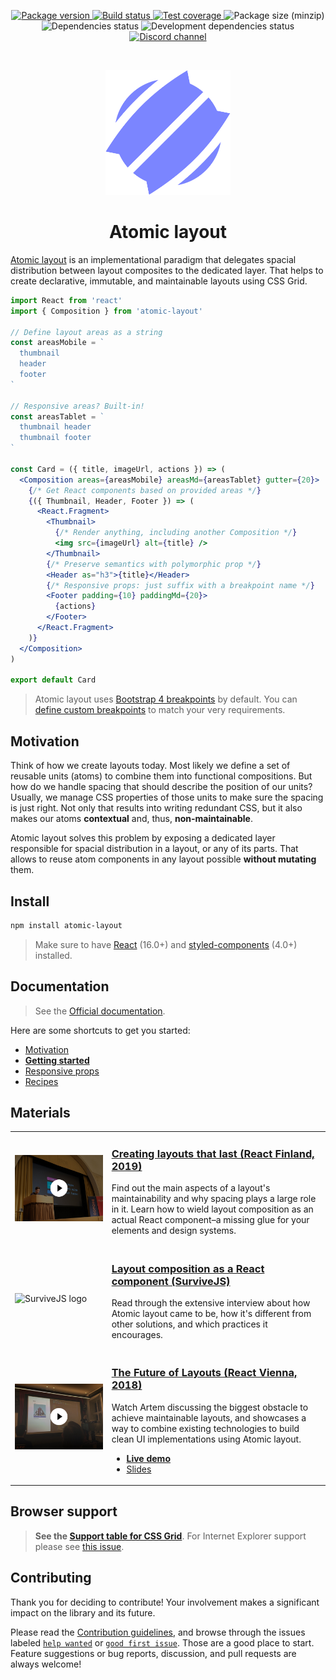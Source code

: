 <p align="center">
  <a href="https://www.npmjs.com/package/atomic-layout" target="_blank">
    <img src="https://img.shields.io/npm/v/atomic-layout.svg" alt="Package version" />
  </a>
  <a href="https://circleci.com/gh/kettanaito/atomic-layout" target="_blank">
    <img src="https://img.shields.io/circleci/project/github/kettanaito/atomic-layout/master.svg" alt="Build status" />
  </a>
  <a href="https://coveralls.io/github/kettanaito/atomic-layout" target="_blank">
    <img src="https://coveralls.io/repos/github/kettanaito/atomic-layout/badge.svg" alt="Test coverage" />
  </a>
  <img src="https://img.shields.io/bundlephobia/minzip/atomic-layout.svg" alt="Package size (minzip)" />
  <img src="https://img.shields.io/david/kettanaito/atomic-layout.svg" alt="Dependencies status" />
  <img src="https://img.shields.io/david/dev/kettanaito/atomic-layout.svg" alt="Development dependencies status" />
  <a href="https://img.shields.io/discord/102860784329052160.svg?label=Chat&logo=discord&style=flat">
    <img src="https://img.shields.io/discord/102860784329052160.svg?label=Chat&logo=discord&style=flat" alt="Discord channel">
  </a>
</p>

<br>

<p align="center">
  <img src="./logo.svg" width="200" alt="Atomic layout" />
</p>

<h1 align="center">Atomic layout</h1>

[Atomic layout](https://github.com/kettanaito/atomic-layout) is an implementational paradigm that delegates spacial distribution between layout composites to the dedicated layer. That helps to create declarative, immutable, and maintainable layouts using CSS Grid.

```jsx
import React from 'react'
import { Composition } from 'atomic-layout'

// Define layout areas as a string
const areasMobile = `
  thumbnail
  header
  footer
`

// Responsive areas? Built-in!
const areasTablet = `
  thumbnail header
  thumbnail footer
`

const Card = ({ title, imageUrl, actions }) => (
  <Composition areas={areasMobile} areasMd={areasTablet} gutter={20}>
    {/* Get React components based on provided areas */}
    {({ Thumbnail, Header, Footer }) => (
      <React.Fragment>
        <Thumbnail>
          {/* Render anything, including another Composition */}
          <img src={imageUrl} alt={title} />
        </Thumbnail>
        {/* Preserve semantics with polymorphic prop */}
        <Header as="h3">{title}</Header>
        {/* Responsive props: just suffix with a breakpoint name */}
        <Footer padding={10} paddingMd={20}>
          {actions}
        </Footer>
      </React.Fragment>
    )}
  </Composition>
)

export default Card
```

> Atomic layout uses [Bootstrap 4 breakpoints](https://getbootstrap.com/docs/4.0/layout/grid/#grid-options) by default. You can [define custom breakpoints](https://redd.gitbook.io/atomic-layout/api/layout/configure#breakpoints) to match your very requirements.

## Motivation

Think of how we create layouts today. Most likely we define a set of reusable units \(atoms\) to combine them into functional compositions. But how do we handle spacing that should describe the position of our units? Usually, we manage CSS properties of those units to make sure the spacing is just right. Not only that results into writing redundant CSS, but it also makes our atoms **contextual** and, thus, **non-maintainable**.

Atomic layout solves this problem by exposing a dedicated layer responsible for spacial distribution in a layout, or any of its parts. That allows to reuse atom components in any layout possible **without mutating** them.

## Install

```bash
npm install atomic-layout
```

> Make sure to have [React](https://github.com/facebook/react) (16.0+) and [styled-components](https://github.com/styled-components/styled-components) (4.0+) installed.

## Documentation

> See the [Official documentation](https://redd.gitbook.io/atomic-layout).

Here are some shortcuts to get you started:

- [Motivation](https://redd.gitbook.io/atomic-layout/general/motivation)
- [**Getting started**](https://redd.gitbook.io/atomic-layout/general/getting-started)
- [Responsive props](https://redd.gitbook.io/atomic-layout/fundamentals/responsive-props)
- [Recipes](https://redd.gitbook.io/atomic-layout/general/recipes)

## Materials

<table border="0">
  <tr>
    <td>
      <a href="https://www.youtube.com/watch?v=_HrXUB97xQs">
        <img width="500" src="./materials/react-finland-thumbnail.jpg" alt="Artem speaking at React Finland" />
      </a>
    </td>
    <td>
      <h3><a href="https://www.youtube.com/watch?v=_HrXUB97xQs">Creating layouts that last (React Finland, 2019)</a></h3>
      <p>Find out the main aspects of a layout's maintainability and why spacing plays a large role in it. Learn how to wield layout composition as an actual React component–a missing glue for your elements and design systems.</p>
    </td>
  </tr>
  <tr>
    <td>
      <img width="500" src="https://pbs.twimg.com/profile_images/699140827218649088/mooXwM62_400x400.png" alt="SurviveJS logo" />
    </td>
    <td>
      <h3><a href="https://survivejs.com/blog/atomic-layout-interview/">Layout composition as a React component (SurviveJS)</a></h3>
      <p>Read through the extensive interview about how Atomic layout came to be, how it's different from other solutions, and which practices it encourages.</p>
    </td>
  </tr>
  <tr>
    <td>
      <a href="https://www.youtube.com/watch?v=x_93DjN_bUA">
        <img width="500" src="./materials/react-vienna-thumbnail.jpg" alt="The Future of Layouts — Artem Zakharchenko" />
      </a>
    </td>
    <td>
      <h3><a href="https://www.youtube.com/watch?v=x_93DjN_bUA">The Future of Layouts (React Vienna, 2018)</a></h3>
      <p>Watch Artem discussing the biggest obstacle to achieve maintainable layouts, and showcases a way to combine existing technologies to build clean UI implementations using Atomic layout.</p>
      <ul>
        <li><a href="https://codesandbox.io/s/8z6xnmnnnj"><strong>Live demo</strong></a></li>
        <li><a href="http://future-of-layouts.surge.sh">Slides</a></li>
      </ul>
    </td>
  </tr>
</table>

## Browser support

> **See the [Support table for CSS Grid](https://caniuse.com/css-grid)**. For Internet Explorer support please see [this issue](https://github.com/kettanaito/atomic-layout/issues/92).

## Contributing

Thank you for deciding to contribute! Your involvement makes a significant impact on the library and its future.

Please read the [Contribution guidelines](https://redd.gitbook.io/atomic-layout/developers/contributing), and browse through the issues labeled [`help wanted`](https://github.com/kettanaito/atomic-layout/labels/help%20wanted) or [`good first issue`](https://github.com/kettanaito/atomic-layout/labels/good%20first%20issue). Those are a good place to start. Feature suggestions or bug reports, discussion, and pull requests are always welcome!
